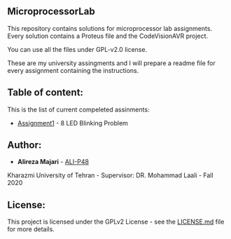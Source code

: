 ## MicroprocessorLab
This repository contains solutions for microprocessor lab assignments. Every solution contains a Proteus file and the CodeVisionAVR project.

You can use all the files under GPL-v2.0 license.

These are my university assingments and I will prepare a readme file for every assignment containing the instructions.



## Table of content:
This is the list of current compeleted assinments:
* [Assignment1](https://github.com/ALI-P48/MicroprocessorLab/blob/main/Assignment1-LEDs/) - 8 LED Blinking Problem



## Author:

* **Alireza Majari** - [ALI-P48](https://github.com/ALI-P48)

Kharazmi University of Tehran - Supervisor: DR. Mohammad Laali - Fall 2020



## License:

This project is licensed under the GPLv2 License - see the [LICENSE.md](https://github.com/ALI-P48/MicroprocessorLab/blob/main/LICENSE) file for more details.
